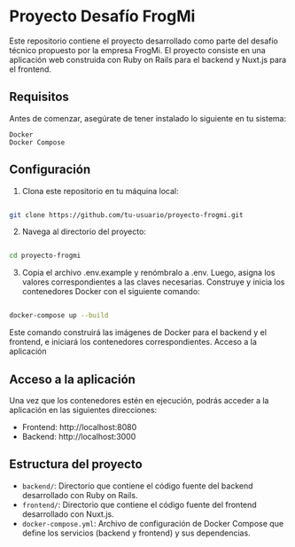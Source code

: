 # Proyecto Desafío FrogMi

Este repositorio contiene el proyecto desarrollado como parte del desafío técnico propuesto por la empresa FrogMi. El proyecto consiste en una aplicación web construida con Ruby on Rails para el backend y Nuxt.js para el frontend.

## Requisitos

Antes de comenzar, asegúrate de tener instalado lo siguiente en tu sistema:

    Docker
    Docker Compose

## Configuración

1. Clona este repositorio en tu máquina local:

```bash

git clone https://github.com/tu-usuario/proyecto-frogmi.git
```

2. Navega al directorio del proyecto:

```bash

cd proyecto-frogmi
```

3. Copia el archivo .env.example y renómbralo a .env. Luego, asigna los valores correspondientes a las claves necesarias. Construye y inicia los contenedores Docker con el siguiente comando:

```bash

docker-compose up --build
```

Este comando construirá las imágenes de Docker para el backend y el frontend, e iniciará los contenedores correspondientes.
Acceso a la aplicación

## Acceso a la aplicación

Una vez que los contenedores estén en ejecución, podrás acceder a la aplicación en las siguientes direcciones:

- Frontend: http://localhost:8080
- Backend: http://localhost:3000

## Estructura del proyecto

- `backend/`: Directorio que contiene el código fuente del backend desarrollado con Ruby on Rails.
- `frontend/`: Directorio que contiene el código fuente del frontend desarrollado con Nuxt.js.
- `docker-compose.yml`: Archivo de configuración de Docker Compose que define los servicios (backend y frontend) y sus dependencias.
